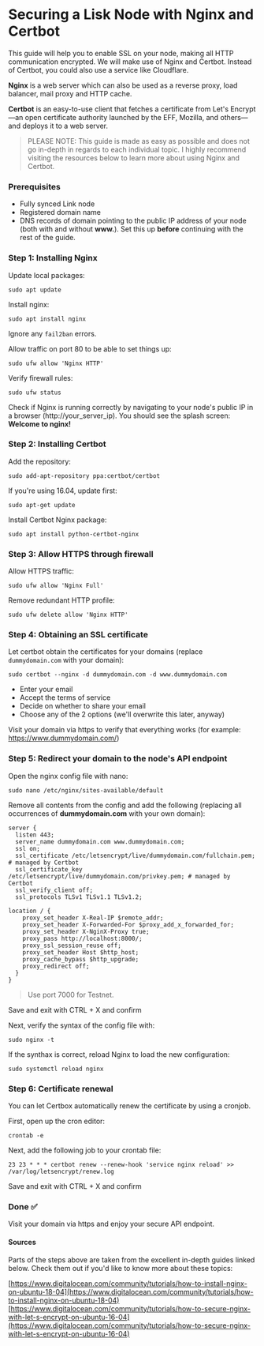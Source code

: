 # Securing a Lisk Node with Nginx and Certbot

This guide will help you to enable SSL on your node, making all HTTP communication encrypted. We will make use of Nginx and Certbot. Instead of Certbot, you could also use a service like Cloudflare.

**Nginx** is a web server which can also be used as a reverse proxy, load balancer, mail proxy and HTTP cache.

**Certbot** is an easy-to-use client that fetches a certificate from Let's Encrypt—an open certificate authority launched by the EFF, Mozilla, and others—and deploys it to a web server.

> PLEASE NOTE: This guide is made as easy as possible and does not go in-depth in regards to each individual topic. I highly recommend visiting the resources below to learn more about using Nginx and Certbot.

### Prerequisites

- Fully synced Link node
- Registered domain name
- DNS records of domain pointing to the public IP address of your node (both with and without **www.**). Set this up **before** continuing with the rest of the guide.

### Step 1: Installing Nginx

Update local packages:

```
sudo apt update
```

Install nginx:

```
sudo apt install nginx
```

Ignore any `fail2ban` errors.

Allow traffic on port 80 to be able to set things up:

```
sudo ufw allow 'Nginx HTTP'
```

Verify firewall rules:

```
sudo ufw status
```

Check if Nginx is running correctly by navigating to your node's public IP in a browser (http://your_server_ip). You should see the splash screen: **Welcome to nginx!**

### Step 2: Installing Certbot

Add the repository:

```
sudo add-apt-repository ppa:certbot/certbot
```

If you're using 16.04, update first:

```
sudo apt-get update
```

Install Certbot Nginx package:

```
sudo apt install python-certbot-nginx
```

### Step 3: Allow HTTPS through firewall

Allow HTTPS traffic:

```
sudo ufw allow 'Nginx Full'
```

Remove redundant HTTP profile:

```
sudo ufw delete allow 'Nginx HTTP'
```

### Step 4: Obtaining an SSL certificate

Let certbot obtain the certificates for your domains (replace `dummydomain.com` with your domain):

```
sudo certbot --nginx -d dummydomain.com -d www.dummydomain.com
```

- Enter your email
- Accept the terms of service
- Decide on whether to share your email
- Choose any of the 2 options (we'll overwrite this later, anyway)

Visit your domain via https to verify that everything works (for example: https://www.dummydomain.com/)

### Step 5: Redirect your domain to the node's API endpoint

Open the nginx config file with nano:

```
sudo nano /etc/nginx/sites-available/default
```

Remove all contents from the config and add the following (replacing all occurrences of **dummydomain.com** with your own domain):

```
server {
  listen 443;
  server_name dummydomain.com www.dummydomain.com;
  ssl on;
  ssl_certificate /etc/letsencrypt/live/dummydomain.com/fullchain.pem; # managed by Certbot
  ssl_certificate_key /etc/letsencrypt/live/dummydomain.com/privkey.pem; # managed by Certbot
  ssl_verify_client off;
  ssl_protocols TLSv1 TLSv1.1 TLSv1.2;

location / {
    proxy_set_header X-Real-IP $remote_addr;
    proxy_set_header X-Forwarded-For $proxy_add_x_forwarded_for;
    proxy_set_header X-NginX-Proxy true;
    proxy_pass http://localhost:8000/;
    proxy_ssl_session_reuse off;
    proxy_set_header Host $http_host;
    proxy_cache_bypass $http_upgrade;
    proxy_redirect off;
  }
}
```

> Use port 7000 for Testnet.

Save and exit with CTRL + X and confirm

Next, verify the syntax of the config file with:

```
sudo nginx -t
```

If the synthax is correct, reload Nginx to load the new configuration:

```
sudo systemctl reload nginx
```

### Step 6: Certificate renewal

You can let Certbox automatically renew the certificate by using a cronjob.

First, open up the cron editor:

```
crontab -e
```

Next, add the following job to your crontab file:

```
23 23 * * * certbot renew --renew-hook 'service nginx reload' >> /var/log/letsencrypt/renew.log
```

Save and exit with CTRL + X and confirm

### Done ✅

Visit your domain via https and enjoy your secure API endpoint.

#### Sources

Parts of the steps above are taken from the excellent in-depth guides linked below. Check them out if you'd like to know more about these topics:

[https://www.digitalocean.com/community/tutorials/how-to-install-nginx-on-ubuntu-18-04](https://www.digitalocean.com/community/tutorials/how-to-install-nginx-on-ubuntu-18-04)
[https://www.digitalocean.com/community/tutorials/how-to-secure-nginx-with-let-s-encrypt-on-ubuntu-16-04](https://www.digitalocean.com/community/tutorials/how-to-secure-nginx-with-let-s-encrypt-on-ubuntu-16-04)
